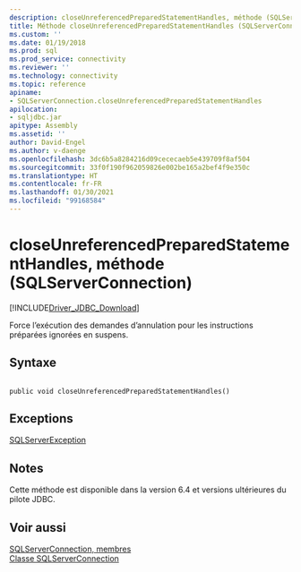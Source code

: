 ```yaml
---
description: closeUnreferencedPreparedStatementHandles, méthode (SQLServerConnection)
title: Méthode closeUnreferencedPreparedStatementHandles (SQLServerConnection) | Microsoft Docs
ms.custom: ''
ms.date: 01/19/2018
ms.prod: sql
ms.prod_service: connectivity
ms.reviewer: ''
ms.technology: connectivity
ms.topic: reference
apiname:
- SQLServerConnection.closeUnreferencedPreparedStatementHandles
apilocation:
- sqljdbc.jar
apitype: Assembly
ms.assetid: ''
author: David-Engel
ms.author: v-daenge
ms.openlocfilehash: 3dc6b5a8284216d09cececaeb5e439709f8af504
ms.sourcegitcommit: 33f0f190f962059826e002be165a2bef4f9e350c
ms.translationtype: HT
ms.contentlocale: fr-FR
ms.lasthandoff: 01/30/2021
ms.locfileid: "99168584"
---
```

# <a name="closeunreferencedpreparedstatementhandles-method-sqlserverconnection"></a>closeUnreferencedPreparedStatementHandles, méthode (SQLServerConnection)
[!INCLUDE[Driver_JDBC_Download](../../../includes/driver_jdbc_download.md)]

 Force l’exécution des demandes d’annulation pour les instructions préparées ignorées en suspens.

## <a name="syntax"></a>Syntaxe  
  
```  
  
public void closeUnreferencedPreparedStatementHandles()  
```  


## <a name="exceptions"></a>Exceptions  
 [SQLServerException](../../../connect/jdbc/reference/sqlserverexception-class.md)  

## <a name="remarks"></a>Notes  
 Cette méthode est disponible dans la version 6.4 et versions ultérieures du pilote JDBC.
 
## <a name="see-also"></a>Voir aussi  
 [SQLServerConnection, membres](../../../connect/jdbc/reference/sqlserverconnection-members.md)   
 [Classe SQLServerConnection](../../../connect/jdbc/reference/sqlserverconnection-class.md)  
  
  
